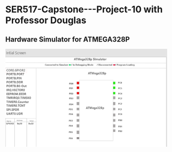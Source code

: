 # SER517-Capstone---Project-10 with Professor Douglas


## Hardware Simulator for ATMEGA328P


![](https://raw.githubusercontent.com/Parsons-Ray/SER517-Capstone---Project-10/master/images/landing_page.png)